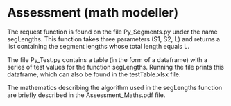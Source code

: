 # Assessment (math modeller)

The request function is found on the file Py_Segments.py under the name segLengths. This function takes three parameters (S1, S2, L) and returns a list containing the segment lengths whose total length equals L. 

The file Py_Test.py contains a table (in the form of a dataframe) with a series of test values for the function segLengths. Running the file prints this dataframe, which can also be found in the testTable.xlsx file. 

The mathematics describing the algorithm used in the segLengths function are briefly described in the Assessment_Maths.pdf file. 
